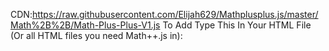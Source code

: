CDN:https://raw.githubusercontent.com/Elijah629/Mathplusplus.js/master/Math%2B%2B/Math-Plus-Plus-V1.js
To Add Type This In Your HTML File (Or all HTML files you need Math++.js in):
<script src="https://raw.githubusercontent.com/Elijah629/Mathplusplus.js/master/Math%2B%2B/Math-Plus-Plus-V1.js"></script>
